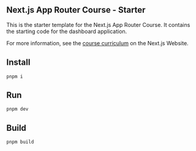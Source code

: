 ## Next.js App Router Course - Starter

This is the starter template for the Next.js App Router Course. It contains the starting code for the dashboard application.

For more information, see the [course curriculum](https://nextjs.org/learn) on the Next.js Website.

## Install
`pnpm i`
## Run
`pnpm dev`
## Build
`pnpm build`